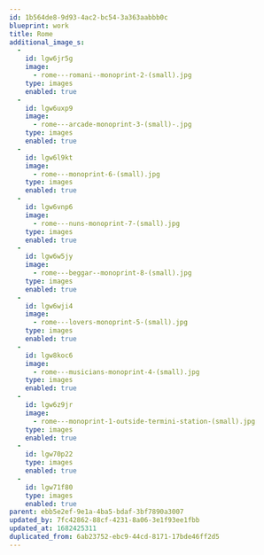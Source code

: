 ```yaml
---
id: 1b564de8-9d93-4ac2-bc54-3a363aabbb0c
blueprint: work
title: Rome
additional_image_s:
  -
    id: lgw6jr5g
    image:
      - rome---romani--monoprint-2-(small).jpg
    type: images
    enabled: true
  -
    id: lgw6uxp9
    image:
      - rome---arcade-monoprint-3-(small)-.jpg
    type: images
    enabled: true
  -
    id: lgw6l9kt
    image:
      - rome---monoprint-6-(small).jpg
    type: images
    enabled: true
  -
    id: lgw6vnp6
    image:
      - rome---nuns-monoprint-7-(small).jpg
    type: images
    enabled: true
  -
    id: lgw6w5jy
    image:
      - rome---beggar--monoprint-8-(small).jpg
    type: images
    enabled: true
  -
    id: lgw6wji4
    image:
      - rome---lovers-monoprint-5-(small).jpg
    type: images
    enabled: true
  -
    id: lgw8koc6
    image:
      - rome---musicians-monoprint-4-(small).jpg
    type: images
    enabled: true
  -
    id: lgw6z9jr
    image:
      - rome---monoprint-1-outside-termini-station-(small).jpg
    type: images
    enabled: true
  -
    id: lgw70p22
    type: images
    enabled: true
  -
    id: lgw71f80
    type: images
    enabled: true
parent: ebb5e2ef-9e1a-4ba5-bdaf-3bf7890a3007
updated_by: 7fc42862-88cf-4231-8a06-3e1f93ee1fbb
updated_at: 1682425311
duplicated_from: 6ab23752-ebc9-44cd-8171-17bde46ff2d5
---
```


